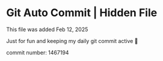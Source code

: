 # Git Auto Commit | Hidden File

This file was added Feb 12, 2025

Just for fun and keeping my daily git commit active 🤪

commit number: 1467194
